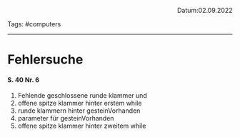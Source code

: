 <p align="right">Datum:02.09.2022</p>

Tags: #computers 

---
# Fehlersuche
#### S. 40 Nr. 6
1. Fehlende geschlossene runde klammer  und
2. offene spitze klammer hinter erstem while
3. runde klammern hinter gesteinVorhanden
4. parameter für gesteinVorhanden
5. offene spitze klammer hinter zweitem while
